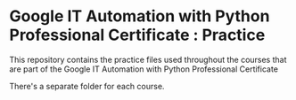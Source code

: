 # Google IT Automation with Python Professional Certificate : Practice

This repository contains the practice files used throughout the courses that are
part of the Google IT Automation with Python Professional Certificate

There's a separate folder for each course.

